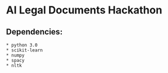 # AI Legal Documents Hackathon

##  Dependencies:
	* python 3.0
	* scikit-learn
	* numpy
	* spacy
	* nltk
